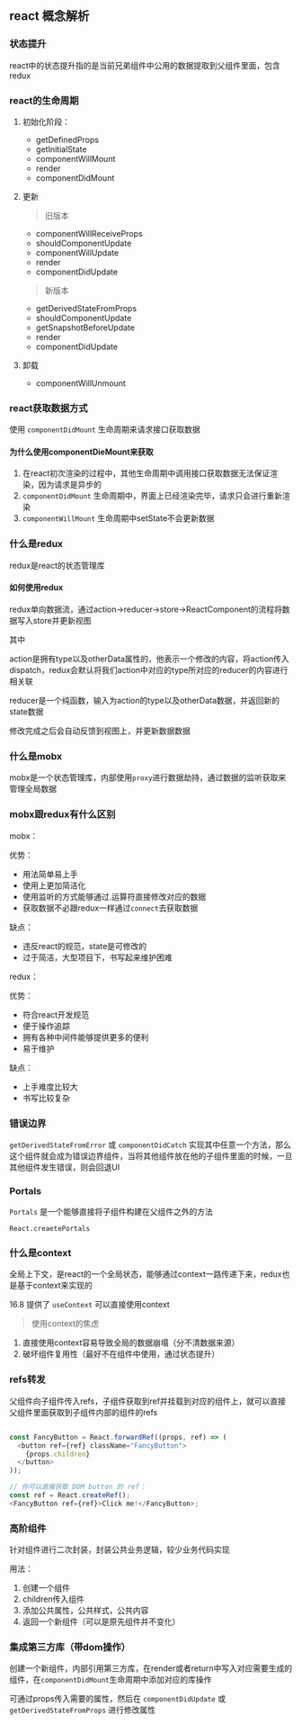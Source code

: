 ## react 概念解析

### 状态提升

react中的状态提升指的是当前兄弟组件中公用的数据提取到父组件里面，包含redux

### react的生命周期

1. 初始化阶段：

    - getDefinedProps
    - getInitialState
    - componentWillMount
    - render
    - componentDidMount

2. 更新

    > 旧版本

    - componentWillReceiveProps
    - shouldComponentUpdate
    - componentWillUpdate
    - render
    - componentDidUpdate

    > 新版本

    - getDerivedStateFromProps
    - shouldComponentUpdate
    - getSnapshotBeforeUpdate
    - render
    - componentDidUpdate

3. 卸载

    - componentWillUnmount

### react获取数据方式

使用 `componentDidMount` 生命周期来请求接口获取数据

#### 为什么使用componentDieMount来获取

1. 在react初次渲染的过程中，其他生命周期中调用接口获取数据无法保证渲染，因为请求是异步的
2. `componentDidMount` 生命周期中，界面上已经渲染完毕，请求只会进行重新渲染
3. `componentWillMount` 生命周期中setState不会更新数据

### 什么是redux

redux是react的状态管理库

#### 如何使用redux

redux单向数据流，通过action->reducer->store->ReactComponent的流程将数据写入store并更新视图

其中

action是拥有type以及otherData属性的，他表示一个修改的内容，将action传入dispatch，redux会默认将我们action中对应的type所对应的reducer的内容进行相关联

reducer是一个纯函数，输入为action的type以及otherData数据，并返回新的state数据

修改完成之后会自动反馈到视图上，并更新数据数据

### 什么是mobx

mobx是一个状态管理库，内部使用`proxy`进行数据劫持，通过数据的监听获取来管理全局数据

### mobx跟redux有什么区别

mobx：

优势：

- 用法简单易上手
- 使用上更加简洁化
- 使用监听的方式能够通过.运算符直接修改对应的数据
- 获取数据不必跟redux一样通过`connect`去获取数据

缺点：

- 违反react的规范，state是可修改的
- 过于简洁，大型项目下，书写起来维护困难

redux：

优势：

- 符合react开发规范
- 便于操作追踪
- 拥有各种中间件能够提供更多的便利
- 易于维护

缺点：

- 上手难度比较大
- 书写比较复杂

### 错误边界

`getDerivedStateFromError` 或 `componentDidCatch` 实现其中任意一个方法，那么这个组件就会成为错误边界组件，当将其他组件放在他的子组件里面的时候，一旦其他组件发生错误，则会回退UI

### Portals

`Portals` 是一个能够直接将子组件构建在父组件之外的方法

`React.creaetePortals`

### 什么是context

全局上下文，是react的一个全局状态，能够通过context一路传递下来，redux也是基于context来实现的

16.8 提供了 `useContext` 可以直接使用context

> 使用context的焦虑

1. 直接使用context容易导致全局的数据崩塌（分不清数据来源）
2. 破坏组件复用性（最好不在组件中使用，通过状态提升）

### refs转发

父组件向子组件传入refs，子组件获取到ref并挂载到对应的组件上，就可以直接父组件里面获取到子组件内部的组件的refs

``` javascript

const FancyButton = React.forwardRef((props, ref) => (
  <button ref={ref} className="FancyButton">
    {props.children}
  </button>
));

// 你可以直接获取 DOM button 的 ref：
const ref = React.createRef();
<FancyButton ref={ref}>Click me!</FancyButton>;

```

### 高阶组件

针对组件进行二次封装，封装公共业务逻辑，较少业务代码实现

用法：

1. 创建一个组件
2. children传入组件
3. 添加公共属性，公共样式，公共内容
4. 返回一个新组件（可以是原先组件并不变化）

### 集成第三方库（带dom操作）

创建一个新组件，内部引用第三方库，在render或者return中写入对应需要生成的组件，在`componentDidMount`生命周期中添加对应的库操作

可通过props传入需要的属性，然后在 `componentDidUpdate` 或 `getDerivedStateFromProps` 进行修改属性